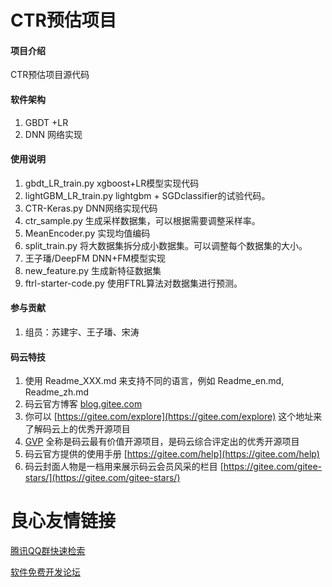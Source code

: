 # CTR预估项目

#### 项目介绍
CTR预估项目源代码

#### 软件架构
1. GBDT +LR 
2. DNN 网络实现
 

#### 使用说明



1. gbdt_LR_train.py xgboost+LR模型实现代码
2. lightGBM_LR_train.py lightgbm + SGDclassifier的试验代码。 
3. CTR-Keras.py DNN网络实现代码
4. ctr_sample.py 生成采样数据集，可以根据需要调整采样率。
5. MeanEncoder.py 实现均值编码
6. split_train.py 将大数据集拆分成小数据集。可以调整每个数据集的大小。
7. 王子璠/DeepFM DNN+FM模型实现
8. new_feature.py 生成新特征数据集
9. ftrl-starter-code.py 使用FTRL算法对数据集进行预测。
#### 参与贡献

1. 组员：苏建宇、王子璠、宋涛

#### 码云特技

1. 使用 Readme\_XXX.md 来支持不同的语言，例如 Readme\_en.md, Readme\_zh.md
2. 码云官方博客 [blog.gitee.com](https://blog.gitee.com)
3. 你可以 [https://gitee.com/explore](https://gitee.com/explore) 这个地址来了解码云上的优秀开源项目
4. [GVP](https://gitee.com/gvp) 全称是码云最有价值开源项目，是码云综合评定出的优秀开源项目
5. 码云官方提供的使用手册 [https://gitee.com/help](https://gitee.com/help)
6. 码云封面人物是一档用来展示码云会员风采的栏目 [https://gitee.com/gitee-stars/](https://gitee.com/gitee-stars/)

 # 良心友情链接

[腾讯QQ群快速检索](http://u.720life.cn/s/8cf73f7c)

[软件免费开发论坛](http://u.720life.cn/s/bbb01dc0)